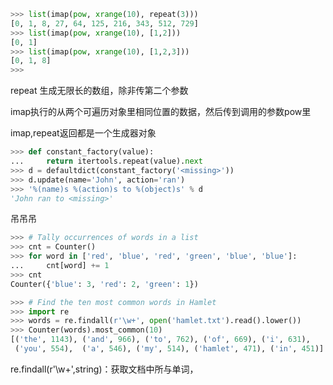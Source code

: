 ```python
>>> list(imap(pow, xrange(10), repeat(3)))
[0, 1, 8, 27, 64, 125, 216, 343, 512, 729]
>>> list(imap(pow, xrange(10), [1,2]))
[0, 1]
>>> list(imap(pow, xrange(10), [1,2,3]))
[0, 1, 8]
>>> 
```



repeat 生成无限长的数组，除非传第二个参数

imap执行的从两个可遍历对象里相同位置的数据，然后传到调用的参数pow里

imap,repeat返回都是一个生成器对象

```python
>>> def constant_factory(value):
...     return itertools.repeat(value).next
>>> d = defaultdict(constant_factory('<missing>'))
>>> d.update(name='John', action='ran')
>>> '%(name)s %(action)s to %(object)s' % d
'John ran to <missing>'
```

吊吊吊



```python
>>> # Tally occurrences of words in a list
>>> cnt = Counter()
>>> for word in ['red', 'blue', 'red', 'green', 'blue', 'blue']:
...     cnt[word] += 1
>>> cnt
Counter({'blue': 3, 'red': 2, 'green': 1})

>>> # Find the ten most common words in Hamlet
>>> import re
>>> words = re.findall(r'\w+', open('hamlet.txt').read().lower())
>>> Counter(words).most_common(10)
[('the', 1143), ('and', 966), ('to', 762), ('of', 669), ('i', 631),
 ('you', 554),  ('a', 546), ('my', 514), ('hamlet', 471), ('in', 451)]
```

re.findall(r'\w+',string)：获取文档中所与单词，
